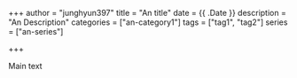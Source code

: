 +++
author = "junghyun397"
title = "An title"
date = {{ .Date }}
description = "An Description"
categories = ["an-category1"]
tags = ["tag1", "tag2"]
series = ["an-series"]

+++

Main text

